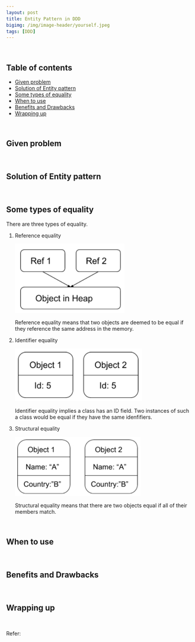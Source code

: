 ```yaml
---
layout: post
title: Entity Pattern in DDD
bigimg: /img/image-header/yourself.jpeg
tags: [DDD]
---
```





<br>

## Table of contents
- [Given problem](#given-problem)
- [Solution of Entity pattern](#solution-of-entity-pattern)
- [Some types of equality](#some-types-equality)
- [When to use](#when-to-use)
- [Benefits and Drawbacks](#benefits-and-drawbacks)
- [Wrapping up](#wrapping-up)


<br>

## Given problem






<br>

## Solution of Entity pattern







<br>

## Some types of equality

There are three types of equality.
1. Reference equality

    ![](../img/Architecture-pattern/Domain-driven-design/entity-pattern/reference-equality.png)

    Reference equality means that two objects are deemed to be equal if they reference the same address in the memory.

2. Identifier equality

    ![](../img/Architecture-pattern/Domain-driven-design/entity-pattern/identifier-equality.png)

    Identifier equality implies a class has an ID field. Two instances of such a class would be equal if they have the same idenfifiers.

3. Structural equality

    ![](../img/Architecture-pattern/Domain-driven-design/entity-pattern/structural-equality.png)

    Structural equality means that there are two objects equal if all of their members match.

<br>

## When to use





<br>

## Benefits and Drawbacks




<br>

## Wrapping up




<br>

Refer:

[]()

[]()

[]()

[]()
